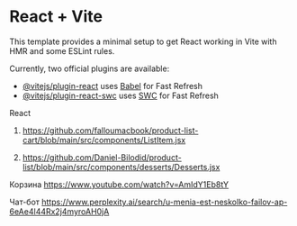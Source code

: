# React + Vite

This template provides a minimal setup to get React working in Vite with HMR and some ESLint rules.

Currently, two official plugins are available:

- [@vitejs/plugin-react](https://github.com/vitejs/vite-plugin-react/blob/main/packages/plugin-react/README.md) uses [Babel](https://babeljs.io/) for Fast Refresh
- [@vitejs/plugin-react-swc](https://github.com/vitejs/vite-plugin-react-swc) uses [SWC](https://swc.rs/) for Fast Refresh

React

1. https://github.com/falloumacbook/product-list-cart/blob/main/src/components/ListItem.jsx

2. https://github.com/Daniel-Bilodid/product-list/blob/main/src/components/desserts/Desserts.jsx

Корзина
https://www.youtube.com/watch?v=AmIdY1Eb8tY

Чат-бот
https://www.perplexity.ai/search/u-menia-est-neskolko-failov-ap-6eAe4l44Rx2j4myroAH0jA
